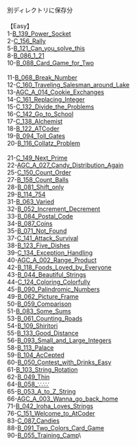 別ディレクトリに保存分\
\
【Easy】\
1-[B_139_Power_Socket](https://github.com/shoko-h-s/AtCoder/blob/main/Problems/ABC/B/139_Power_Socket.py)\
2-[C_156_Rally](https://github.com/shoko-h-s/AtCoder/blob/main/Problems/ABC/C/156_Rally.py)\
5-[B_121_Can_you_solve_this](https://github.com/shoko-h-s/AtCoder/blob/main/Problems/ABC/B/121_Can_you_solve_this.py)\
8-[B_086_1_21](https://github.com/shoko-h-s/AtCoder/blob/main/Problems/ABC/B/086_1_21.py)\
10-[B_088_Card_Game_for_Two](https://github.com/shoko-h-s/AtCoder/blob/main/Problems/ABC/B/088_Card_Game_for_Two.py)\
\
11-[B_068_Break_Number](https://github.com/shoko-h-s/AtCoder/blob/main/Problems/ABC/B/068_Break_Number.py)\
12-[C_160_Traveling_Salesman_around_Lake](https://github.com/shoko-h-s/AtCoder/blob/main/Problems/ABC/C/160_Traveling_Salesman_around_Lake.py)\
13-[AGC_A_014_Cookie_Exchanges](https://github.com/shoko-h-s/AtCoder/blob/main/Problems/AGC/A/014_Cookie_Exchanges.py)\
14-[C_161_Replacing_Integer](https://github.com/shoko-h-s/AtCoder/blob/main/Problems/ABC/C/161_Replacing_Integer.py)\
15-[C_132_Divide_the_Problems](https://github.com/shoko-h-s/AtCoder/blob/main/Problems/ABC/C/132_Divide_the_Problems.py)\
16-[C_142_Go_to_School](https://github.com/shoko-h-s/AtCoder/blob/main/Problems/ABC/C/142_Go_to_School.py)\
17-[C_138_Alchemist](https://github.com/shoko-h-s/AtCoder/blob/main/Problems/ABC/C/138_Alchemist.py)\
18-[B_122_ATCoder](https://github.com/shoko-h-s/AtCoder/blob/main/Problems/ABC/B/122_ATCoder.py)\
19-[B_094_Toll_Gates](https://github.com/shoko-h-s/AtCoder/blob/main/Problems/ABC/B/094_Toll_Gates.py)\
20-[B_116_Collatz_Problem](https://github.com/shoko-h-s/AtCoder/blob/main/Problems/ABC/B/116_Collatz_Problem.py)\
\
21-[C_149_Next_Prime](https://github.com/shoko-h-s/AtCoder/blob/main/Problems/ABC/C/149_Next_Prime.py)\
22-[AGC_A_027_Candy_Distribution_Again](https://github.com/shoko-h-s/AtCoder/blob/main/Problems/AGC/A/027_Candy_Distribution_Again.py)\
25-[C_150_Count_Order](https://github.com/shoko-h-s/AtCoder/blob/main/Problems/ABC/C/150_Count_Order.py)\
27-[B_158_Count_Balls](https://github.com/shoko-h-s/AtCoder/blob/main/Problems/ABC/B/158_Count_Balls.py)\
28-[B_081_Shift_only](https://github.com/shoko-h-s/AtCoder/blob/main/Problems/ABC/B/081_Shift_only.py)\
29-[B_114_754](https://github.com/shoko-h-s/AtCoder/blob/main/Problems/ABC/B/114_754.py)\
31-[B_063_Varied](https://github.com/shoko-h-s/AtCoder/blob/main/Problems/ABC/B/063_Varied.py)\
32-[B_052_Increment_Decrement](https://github.com/shoko-h-s/AtCoder/blob/main/Problems/ABC/B/052_Increment_Decrement.py)\
33-[B_084_Postal_Code](https://github.com/shoko-h-s/AtCoder/blob/main/Problems/ABC/B/084_Postal_Code.py)\
34-[B_087_Coins](https://github.com/shoko-h-s/AtCoder/blob/main/Problems/ABC/B/087_Coins.py)\
35-[B_071_Not_Found](https://github.com/shoko-h-s/AtCoder/blob/main/Problems/ABC/B/071_Not_Found.py)\
37-[C_141_Attack_Survival](https://github.com/shoko-h-s/AtCoder/blob/main/Problems/ABC/C/141_Attack_Survival.py)\
38-[B_123_Five_Dishes](https://github.com/shoko-h-s/AtCoder/blob/main/Problems/ABC/B/123_Five_Dishes.py)\
39-[C_134_Exception_Handling](https://github.com/shoko-h-s/AtCoder/blob/main/Problems/ABC/C/134_Exception_Handling.py)\
40-[AGC_A_002_Range_Product](https://github.com/shoko-h-s/AtCoder/blob/main/Problems/AGC/A/002_Range_Product.py)\
42-[B_118_Foods_Loved_by_Everyone](https://github.com/shoko-h-s/AtCoder/blob/main/Problems/ABC/B/118_Foods_Loved_by_Everyone.py)\
43-[B_044_Beautiful_Strings](https://github.com/shoko-h-s/AtCoder/blob/main/Problems/ABC/B/044_Beautiful_Strings.py)\
44-[C_124_Coloring_Colorfully](https://github.com/shoko-h-s/AtCoder/blob/main/Problems/ABC/C/124_Coloring_Colorfully.py)\
45-[B_090_Palindromic_Numbers](https://github.com/shoko-h-s/AtCoder/blob/main/Problems/ABC/B/090_Palindromic_Numbers.py)\
49-[B_062_Picture_Frame](https://github.com/shoko-h-s/AtCoder/blob/main/Problems/ABC/B/062_Picture_Frame.py)\
50-[B_059_Comparison](https://github.com/shoko-h-s/AtCoder/blob/main/Problems/ABC/B/059_Comparison.py)\
51-[B_083_Some_Sums](https://github.com/shoko-h-s/AtCoder/blob/main/Problems/ABC/B/083_Some_Sums.py)\
53-[B_061_Counting_Roads](https://github.com/shoko-h-s/AtCoder/blob/main/Problems/ABC/B/061_Counting_Roads.py)\
54-[B_109_Shiritori](https://github.com/shoko-h-s/AtCoder/blob/main/Problems/ABC/B/109_Shiritori.py)\
55-[B_133_Good_Distance](https://github.com/shoko-h-s/AtCoder/blob/main/Problems/ABC/B/133_Good_Distance.py)\
56-[B_093_Small_and_Large_Integers](https://github.com/shoko-h-s/AtCoder/blob/main/Problems/ABC/B/093_Small_and_Large_Integers.py)\
58-[B_113_Palace](https://github.com/shoko-h-s/AtCoder/blob/main/Problems/ABC/B/113_Palace.py)\
59-[B_104_AcCepted](https://github.com/shoko-h-s/AtCoder/blob/main/Problems/ABC/B/104_AcCepted.py)\
60-[B_050_Contest_with_Drinks_Easy](https://github.com/shoko-h-s/AtCoder/blob/main/Problems/ABC/B/050_Contest_with_Drinks_Easy.py)\
61-[B_103_String_Rotation](https://github.com/shoko-h-s/AtCoder/blob/main/Problems/ABC/B/103_String_Rotation.py)\
62-[B_049_Thin](https://github.com/shoko-h-s/AtCoder/blob/main/Problems/ABC/B/049_Thin.py)\
64-[B_058_∵∴∵](https://github.com/shoko-h-s/AtCoder/blob/main/Problems/ABC/B/058.py)\
65-[B_053_A_to_Z_String](https://github.com/shoko-h-s/AtCoder/blob/main/Problems/ABC/B/053_A_to_Z_String.py)\
66-[AGC_A_003_Wanna_go_back_home](https://github.com/shoko-h-s/AtCoder/blob/main/Problems/AGC/A/003_Wanna_go_back_home.py)\
71-[B_042_Iroha_Loves_Strings](https://github.com/shoko-h-s/AtCoder/blob/main/Problems/ABC/B/042_Iroha_Loves_Strings.py)\
76-[C_151_Welcome_to_AtCoder](https://github.com/shoko-h-s/AtCoder/blob/main/Problems/ABC/C/151_Welcome_to_AtCoder.py)\
83-[C_087_Candies](https://github.com/shoko-h-s/AtCoder/blob/main/Problems/ABC/C/087_Candies.py)\
88-[B_091_Two_Colors_Card_Game](https://github.com/shoko-h-s/AtCoder/blob/main/Problems/ABC/B/091_Two_Colors_Card_Game.py)\
90-[B_055_Training_Camp](https://github.com/shoko-h-s/AtCoder/blob/main/Problems/ABC/B/055_Training_Camp.py)\
